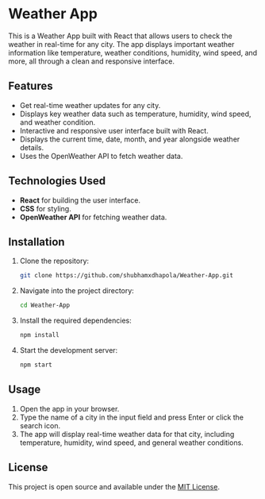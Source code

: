# Weather App

This is a Weather App built with React that allows users to check the weather in real-time for any city. The app displays important weather information like temperature, weather conditions, humidity, wind speed, and more, all through a clean and responsive interface.

## Features

- Get real-time weather updates for any city.
- Displays key weather data such as temperature, humidity, wind speed, and weather condition.
- Interactive and responsive user interface built with React.
- Displays the current time, date, month, and year alongside weather details.
- Uses the OpenWeather API to fetch weather data.

## Technologies Used

- **React** for building the user interface.
- **CSS** for styling.
- **OpenWeather API** for fetching weather data.

## Installation

1. Clone the repository:

   ```bash
   git clone https://github.com/shubhamxdhapola/Weather-App.git
   ```

2. Navigate into the project directory:

   ```bash
   cd Weather-App
   ```

3. Install the required dependencies:

   ```bash
   npm install
   ```

4. Start the development server:

   ```bash
   npm start
   ```
## Usage

1. Open the app in your browser.
2. Type the name of a city in the input field and press Enter or click the search icon.
3. The app will display real-time weather data for that city, including temperature, humidity, wind speed, and general weather conditions.

## License

This project is open source and available under the [MIT License](LICENSE).
